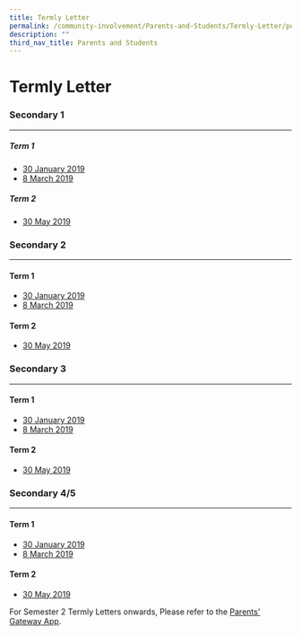 ```yaml
---
title: Termly Letter
permalink: /community-involvement/Parents-and-Students/Termly-Letter/permalink/
description: ""
third_nav_title: Parents and Students
---
```

Termly Letter
=============

### Secondary 1
-----------

##### Term 1
*   [30 January 2019](https://drive.google.com/open?id=0B300llo1BpDVNktGSEpmZnV6aFZSX2VZUXVheUZlQWRCLWRv)
*   [8 March 2019](https://drive.google.com/open?id=0B300llo1BpDVWS1SQi1HblBLTExVR0xZaWF4T090amQyR053)

##### Term 2

*   [30 May 2019](https://drive.google.com/open?id=0B300llo1BpDVQ2JBVmZTWFVramQzMHRTd24xYzl1VlRpMndN)

### Secondary 2
-----------

#### Term 1

*   [30 January 2019](https://drive.google.com/open?id=0B300llo1BpDVUWRnSTV6WEdwYjRHMVhDVlNHNUl0TTl6R19B)
*   [8 March 2019](https://drive.google.com/open?id=0B300llo1BpDVbENJd1p5bnItaTJfNVJKTF9Vdzl6Vlo4bExz)

  

#### Term 2

*   [30 May 2019](https://drive.google.com/open?id=0B300llo1BpDVTmZURXY1M3QwMGc1SDJzSVFwVW1LcG5KM1Jz)

### Secondary 3
-----------

#### Term 1

*   [30 January 2019](https://drive.google.com/open?id=0B300llo1BpDVTnZ5ekNvREpBQ1hlZXZUQkQzNkJhYXdzUTdN)
*   [8 March 2019](https://drive.google.com/open?id=0B300llo1BpDVUVpEYXVCRXY0aXRRd21iSVVtTGt5UXB6aFdj)

  

#### Term 2

*   [30 May 2019](https://drive.google.com/open?id=0B300llo1BpDVTnlQWUI1NFYzWTVFRzBtejRwcExRSlNlVEZv)

### Secondary 4/5
-------------

#### Term 1

*   [30 January 2019](https://drive.google.com/open?id=0B300llo1BpDVTmVCRmh6eEtKNDhFX2wwdUFldV81OHVjWGlB)
*   [8 March 2019](https://drive.google.com/open?id=0B300llo1BpDVX3Mwel9aRm9FVzBicnlkeFlwc0lpYnNfUV9n)

  

#### Term 2

*   [30 May 2019](https://drive.google.com/open?id=0B300llo1BpDVWGFoa2E2a3lCSDBZdFFGYUhsU1gyb25zS0Vr)


For Semester 2 Termly Letters onwards, Please refer to the [Parents' Gateway App](/community-involvement/Parents-and-Students/Parents-Gateway/permalink/).